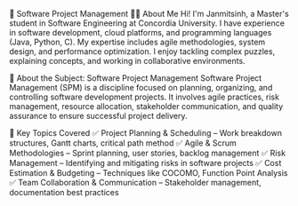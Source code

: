 🚀 Software Project Management
👨‍💻 About Me
Hi! I'm Janmitsinh, a Master's student in Software Engineering at Concordia University.
I have experience in software development, cloud platforms, and programming languages (Java, Python, C).
My expertise includes agile methodologies, system design, and performance optimization.
I enjoy tackling complex puzzles, explaining concepts, and working in collaborative environments.

📖 About the Subject: Software Project Management
Software Project Management (SPM) is a discipline focused on planning, organizing, and controlling software development projects.
It involves agile practices, risk management, resource allocation, stakeholder communication, and quality assurance to ensure successful project delivery.

📌 Key Topics Covered
✅ Project Planning & Scheduling – Work breakdown structures, Gantt charts, critical path method
✅ Agile & Scrum Methodologies – Sprint planning, user stories, backlog management
✅ Risk Management – Identifying and mitigating risks in software projects
✅ Cost Estimation & Budgeting – Techniques like COCOMO, Function Point Analysis
✅ Team Collaboration & Communication – Stakeholder management, documentation best practices
